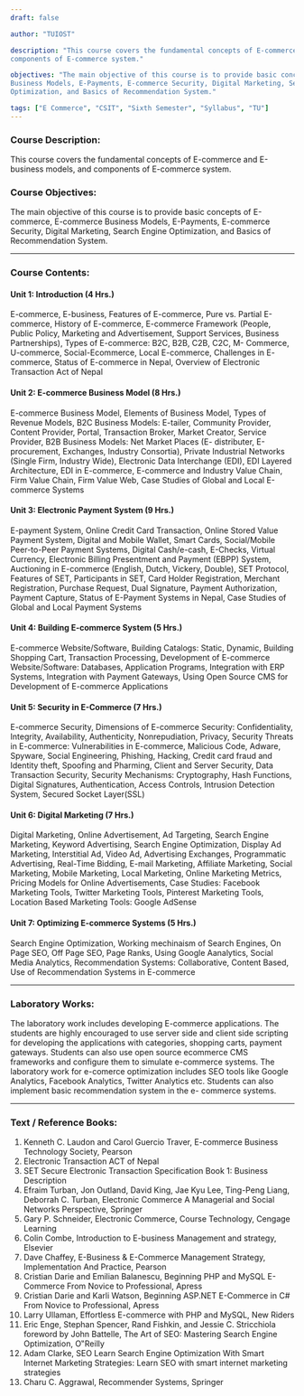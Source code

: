 ```yaml
---
draft: false

author: "TUIOST"

description: "This course covers the fundamental concepts of E-commerce and E-business models, and
components of E-commerce system."

objectives: "The main objective of this course is to provide basic concepts of E-commerce, E-commerce
Business Models, E-Payments, E-commerce Security, Digital Marketing, Search Engine
Optimization, and Basics of Recommendation System."

tags: ["E Commerce", "CSIT", "Sixth Semester", "Syllabus", "TU"]
---
```


### Course Description:

This course covers the fundamental concepts of E-commerce and E-business models, and
components of E-commerce system.

### Course Objectives:

The main objective of this course is to provide basic concepts of E-commerce, E-commerce
Business Models, E-Payments, E-commerce Security, Digital Marketing, Search Engine
Optimization, and Basics of Recommendation System.

<hr>

### Course Contents:

#### Unit 1: Introduction (4 Hrs.)

E-commerce, E-business, Features of E-commerce, Pure vs. Partial E-commerce, History of
E-commerce, E-commerce Framework (People, Public Policy, Marketing and Advertisement,
Support Services, Business Partnerships), Types of E-commerce: B2C, B2B, C2B, C2C, M-
Commerce, U-commerce, Social-Ecommerce, Local E-commerce, Challenges in E-
commerce, Status of E-commerce in Nepal, Overview of Electronic Transaction Act of Nepal

#### Unit 2: E-commerce Business Model (8 Hrs.)

E-commerce Business Model, Elements of Business Model, Types of Revenue Models, B2C
Business Models: E-tailer, Community Provider, Content Provider, Portal, Transaction
Broker, Market Creator, Service Provider, B2B Business Models: Net Market Places (E-
distributer, E-procurement, Exchanges, Industry Consortia), Private Industrial Networks
(Single Firm, Industry Wide), Electronic Data Interchange (EDI), EDI Layered Architecture,
EDI in E-commerce, E-commerce and Industry Value Chain, Firm Value Chain, Firm Value
Web, Case Studies of Global and Local E-commerce Systems

#### Unit 3: Electronic Payment System (9 Hrs.)

E-payment System, Online Credit Card Transaction, Online Stored Value Payment System,
Digital and Mobile Wallet, Smart Cards, Social/Mobile Peer-to-Peer Payment Systems,
Digital Cash/e-cash, E-Checks, Virtual Currency, Electronic Billing Presentment and
Payment (EBPP) System, Auctioning in E-commerce (English, Dutch, Vickery, Double),
SET Protocol, Features of SET, Participants in SET, Card Holder Registration, Merchant
Registration, Purchase Request, Dual Signature, Payment Authorization, Payment Capture,
Status of E-Payment Systems in Nepal, Case Studies of Global and Local Payment Systems

#### Unit 4: Building E-commerce System (5 Hrs.)

E-commerce Website/Software, Building Catalogs: Static, Dynamic, Building Shopping Cart,
Transaction Processing, Development of E-commerce Website/Software: Databases,
Application Programs, Integration with ERP Systems, Integration with Payment Gateways,
Using Open Source CMS for Development of E-commerce Applications

#### Unit 5: Security in E-Commerce (7 Hrs.)

E-commerce Security, Dimensions of E-commerce Security: Confidentiality, Integrity,
Availability, Authenticity, Nonrepudiation, Privacy, Security Threats in E-commerce:
Vulnerabilities in E-commerce, Malicious Code, Adware, Spyware, Social Engineering,
Phishing, Hacking, Credit card fraud and Identity theft, Spoofing and Pharming, Client and
Server Security, Data Transaction Security, Security Mechanisms: Cryptography, Hash
Functions, Digital Signatures, Authentication, Access Controls, Intrusion Detection System,
Secured Socket Layer(SSL)

#### Unit 6: Digital Marketing (7 Hrs.)

Digital Marketing, Online Advertisement, Ad Targeting, Search Engine Marketing, Keyword
Advertising, Search Engine Optimization, Display Ad Marketing, Interstitial Ad, Video Ad,
Advertising Exchanges, Programmatic Advertising, Real-Time Bidding, E-mail Marketing,
Affiliate Marketing, Social Marketing, Mobile Marketing, Local Marketing, Online
Marketing Metrics, Pricing Models for Online Advertisements, Case Studies: Facebook
Marketing Tools, Twitter Marketing Tools, Pinterest Marketing Tools, Location Based
Marketing Tools: Google AdSense

#### Unit 7: Optimizing E-commerce Systems (5 Hrs.)

Search Engine Optimization, Working mechinaism of Search Engines, On Page SEO, Off
Page SEO, Page Ranks, Using Google Aanalytics, Social Media Analytics, Recommendation
Systems: Collaborative, Content Based, Use of Recommendation Systems in E-commerce

<hr>

### Laboratory Works:

The laboratory work includes developing E-commerce applications. The students are highly
encouraged to use server side and client side scripting for developing the applications with
categories, shopping carts, payment gateways. Students can also use open source ecommerce
CMS frameworks and configure them to simulate e-commerce systems. The laboratory work
for e-comerce optimization includes SEO tools like Google Analytics, Facebook Analytics,
Twitter Analytics etc. Students can also implement basic recommendation system in the e-
commerce systems.

<hr>

### Text / Reference Books:

1. Kenneth C. Laudon and Carol Guercio Traver, E-commerce Business Technology
   Society, Pearson
2. Electronic Transaction ACT of Nepal
3. SET Secure Electronic Transaction Specification Book 1: Business Description
4. Efraim Turban, Jon Outland, David King, Jae Kyu Lee, Ting-Peng Liang, Deborrah
   C. Turban, Electronic Commerce A Managerial and Social Networks Perspective, Springer
5. Gary P. Schneider, Electronic Commerce, Course Technology, Cengage Learning
6. Colin Combe, Introduction to E-business Management and strategy, Elsevier
7. Dave Chaffey, E-Business & E-Commerce Management Strategy, Implementation
   And Practice, Pearson
8. Cristian Darie and Emilian Balanescu, Beginning PHP and MySQL E-Commerce
   From Novice to Professional, Apress
9. Cristian Darie and Karli Watson, Beginning ASP.NET E-Commerce in C# From
   Novice to Professional, Apress
10. Larry Ullaman, Effortless E-commerce with PHP and MySQL, New Riders
11. Eric Enge, Stephan Spencer, Rand Fishkin, and Jessie C. Stricchiola foreword by John
    Battelle, The Art of SEO: Mastering Search Engine Optimization, O‟Reilly
12. Adam Clarke, SEO Learn Search Engine Optimization With Smart Internet Marketing
    Strategies: Learn SEO with smart internet marketing strategies
13. Charu C. Aggrawal, Recommender Systems, Springer
